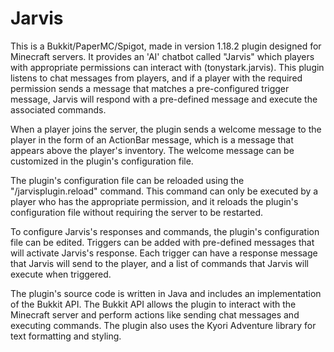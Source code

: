# Jarvis
This is a Bukkit/PaperMC/Spigot, made in version 1.18.2 plugin designed for Minecraft servers. It provides an 'AI' chatbot called "Jarvis" which players with appropriate permissions can interact with  (tonystark.jarvis). This plugin listens to chat messages from players, and if a player with the required permission sends a message that matches a pre-configured trigger message, Jarvis will respond with a pre-defined message and execute the associated commands.

When a player joins the server, the plugin sends a welcome message to the player in the form of an ActionBar message, which is a message that appears above the player's inventory. The welcome message can be customized in the plugin's configuration file.

The plugin's configuration file can be reloaded using the "/jarvisplugin.reload" command. This command can only be executed by a player who has the appropriate permission, and it reloads the plugin's configuration file without requiring the server to be restarted.

To configure Jarvis's responses and commands, the plugin's configuration file can be edited. Triggers can be added with pre-defined messages that will activate Jarvis's response. Each trigger can have a response message that Jarvis will send to the player, and a list of commands that Jarvis will execute when triggered.

The plugin's source code is written in Java and includes an implementation of the Bukkit API. The Bukkit API allows the plugin to interact with the Minecraft server and perform actions like sending chat messages and executing commands. The plugin also uses the Kyori Adventure library for text formatting and styling.
